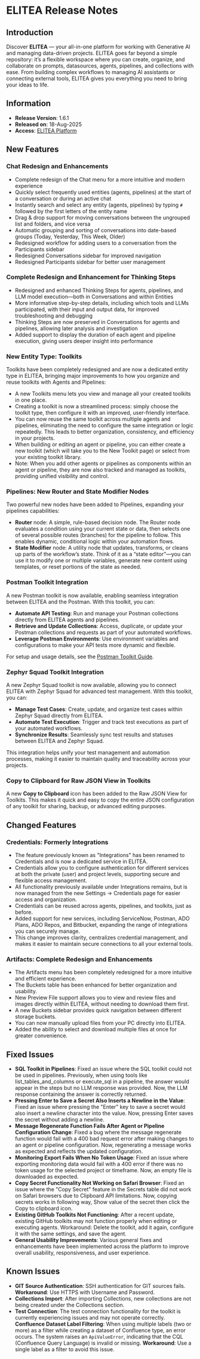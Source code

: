 # ELITEA Release Notes
 
## Introduction
 
Discover **ELITEA** — your all-in-one platform for working with Generative AI and managing data-driven projects. ELITEA goes far beyond a simple repository: it’s a flexible workspace where you can create, organize, and collaborate on prompts, datasources, agents, pipelines, and collections with ease. From building complex workflows to managing AI assistants or connecting external tools, ELITEA gives you everything you need to bring your ideas to life.
 
## Information
 
* **Release Version**: 1.6.1
* **Released on**: 18-Aug-2025
* **Access**: [ELITEA Platform](https://nexus.elitea.ai)
 
## New Features
 
### Chat Redesign and Enhancements
 
* Complete redesign of the Chat menu for a more intuitive and modern experience
* Quickly select frequently used entities (agents, pipelines) at the start of a conversation or during an active chat
* Instantly search and select any entity (agents, pipelines) by typing `#` followed by the first letters of the entity name
* Drag & drop support for moving conversations between the ungrouped list and folders, and vice versa
* Automatic grouping and sorting of conversations into date-based groups (Today, Yesterday, This Week, Older)
* Redesigned workflow for adding users to a conversation from the Participants sidebar
* Redesigned Conversations sidebar for improved navigation
* Redesigned Participants sidebar for better user management
 
### Complete Redesign and Enhancement for Thinking Steps
 
* Redesigned and enhanced Thinking Steps for agents, pipelines, and LLM model execution—both in Conversations and within Entities
* More informative step-by-step details, including which tools and LLMs participated, with their input and output data, for improved troubleshooting and debugging
* Thinking Steps are now preserved in Conversations for agents and pipelines, allowing later analysis and investigation
* Added support to display the duration of each agent and pipeline execution, giving users deeper insight into performance

### New Entity Type: Toolkits

Toolkits have been completely redesigned and are now a dedicated entity type in ELITEA, bringing major improvements to how you organize and reuse toolkits with Agents and Pipelines:

* A new Toolkits menu lets you view and manage all your created toolkits in one place.
* Creating a toolkit is now a streamlined process: simply choose the toolkit type, then configure it with an improved, user-friendly interface.
* You can now reuse the same toolkit across multiple agents and pipelines, eliminating the need to configure the same integration or logic repeatedly. This leads to better organization, consistency, and efficiency in your projects.
* When building or editing an agent or pipeline, you can either create a new toolkit (which will take you to the New Toolkit page) or select from your existing toolkit library.
* Note: When you add other agents or pipelines as components within an agent or pipeline, they are now also tracked and managed as toolkits, providing unified visibility and control.

### Pipelines: New Router and State Modifier Nodes
 
Two powerful new nodes have been added to Pipelines, expanding your pipelines capabilities:

* **Router** node: A simple, rule-based decision node. The Router node evaluates a condition using your current state or data, then selects one of several possible routes (branches) for the pipeline to follow. This enables dynamic, conditional logic within your automation flows.
* **State Modifier** node: A utility node that updates, transforms, or cleans up parts of the workflow’s state. Think of it as a “state editor”—you can use it to modify one or multiple variables, generate new content using templates, or reset portions of the state as needed.

### Postman Toolkit Integration

A new Postman toolkit is now available, enabling seamless integration between ELITEA and the Postman. With this toolkit, you can:

* **Automate API Testing**: Run and manage your Postman collections directly from ELITEA agents and pipelines.
* **Retrieve and Update Collections**: Access, duplicate, or update your Postman collections and requests as part of your automated workflows.
* **Leverage Postman Environments**: Use environment variables and configurations to make your API tests more dynamic and flexible.

For setup and usage details, see the [Postman Toolkit Guide](../integrations/toolkits/postman_toolkit.md).

### Zephyr Squad Toolkit Integration

A new Zephyr Squad toolkit is now available, allowing you to connect ELITEA with Zephyr Squad for advanced test management. With this toolkit, you can:

* **Manage Test Cases**: Create, update, and organize test cases within Zephyr Squad directly from ELITEA.
* **Automate Test Execution**: Trigger and track test executions as part of your automated workflows.
* **Synchronize Results**: Seamlessly sync test results and statuses between ELITEA and Zephyr Squad.

This integration helps unify your test management and automation processes, making it easier to maintain quality and traceability across your projects.

### Copy to Clipboard for Raw JSON View in Toolkits
 
A new **Copy to Clipboard** icon has been added to the Raw JSON View for Toolkits. This makes it quick and easy to copy the entire JSON configuration of any toolkit for sharing, backup, or advanced editing purposes.
  
## Changed Features
 
### Credentials: Formerly Integrations
 
* The feature previously known as "Integrations" has been renamed to Credentials and is now a dedicated service in ELITEA.
* Credentials allow you to configure authentication for different services at both the private (user) and project levels, supporting secure and flexible access management.
* All functionality previously available under Integrations remains, but is now managed from the new Settings → Credentials page for easier access and organization.
* Credentials can be reused across agents, pipelines, and toolkits, just as before.
* Added support for new services, including ServiceNow, Postman, ADO Plans, ADO Repos, and Bitbucket, expanding the range of integrations you can securely manage.
* This change improves clarity, centralizes credential management, and makes it easier to maintain secure connections to all your external tools.
 
### Artifacts: Complete Redesign and Enhancements
 
* The Artifacts menu has been completely redesigned for a more intuitive and efficient experience.
* The Buckets table has been enhanced for better organization and usability.
* New Preview File support allows you to view and review files and images directly within ELITEA, without needing to download them first.
* A new Buckets sidebar provides quick navigation between different storage buckets.
* You can now manually upload files from your PC directly into ELITEA.
* Added the ability to select and download multiple files at once for greater convenience.

 
## Fixed Issues
 
* **SQL Toolkit in Pipelines**: Fixed an issue where the SQL toolkit could not be used in pipelines. Previously, when using tools like list_tables_and_columns or execute_sql in a pipeline, the answer would appear in the steps but no LLM response was provided. Now, the LLM response containing the answer is correctly returned.
* **Pressing Enter to Save a Secret Also Inserts a Newline in the Value**: Fixed an issue where pressing the "Enter" key to save a secret would also insert a newline character into the value. Now, pressing Enter saves the secret without adding a newline.
* **Message Regenerate Function Fails After Agent or Pipeline Configuration Change**: Fixed a bug where the message regenerate function would fail with a 400 bad request error after making changes to an agent or pipeline configuration. Now, regenerating a message works as expected and reflects the updated configuration.
* **Monitoring Export Fails When No Token Usage**: Fixed an issue where exporting monitoring data would fail with a 400 error if there was no token usage for the selected project or timeframe. Now, an empty file is downloaded as expected.
* **Copy Secret Functionality Not Working on Safari Browser**: Fixed an issue where the "Copy Secret" feature in the Secrets table did not work on Safari browsers due to Clipboard API limitations. Now, copying secrets works in following way, Show value of the secret then click the Copy to clipboard icon.
* **Existing GitHub Toolkits Not Functioning**: After a recent update, existing GitHub toolkits may not function properly when editing or executing agents. Workaround: Delete the toolkit, add it again, configure it with the same settings, and save the agent.
* **General Usability Improvements**: Various general fixes and enhancements have been implemented across the platform to improve overall usability, responsiveness, and user experience.
 
 
## Known Issues
 
* **GIT Source Authentication**: SSH authentication for GIT sources fails. **Workaround**: Use HTTPS with Username and Password.
* **Collections Import**: After importing Collections, new collections are not being created under the Collections section.
* **Test Connection**: The test connection functionality for the toolkit is currently experiencing issues and may not operate correctly.
  **Confluence Dataset Label Filtering**: When using multiple labels (two or more) as a filter while creating a dataset of Confluence type, an error occurs. The system raises an `ApiValueError`, indicating that the CQL (Confluence Query Language) is invalid or missing. **Workaround**: Use a single label as a filter to avoid this issue.
